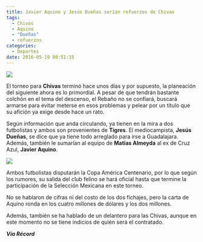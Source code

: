 ```yaml
---
title: Javier Aquino y Jesús Dueñas serían refuerzos de Chivas
tags:
  - Chivas
  - Aquino
  - "Dueñas"
  - refuerzos
categories:
  - Deportes
date: 2016-05-19 08:51:15
---
```

![](https://res.cloudinary.com/pidmx/image/upload/v1463665934/javier-aquino-chivas_ru5zev.jpg)

El torneo para **Chivas** terminó hace unos días y por supuesto, la planeación del siguiente ahora es lo primordial. A pesar de que tendrán bastante colchón en el tema del descenso, el Rebaño no se confiará, buscará armarse para evitar meterse en esos problemas y pelear por un título que su afición ya exige desde hace un rato.

Según información que anda circulando, ya tienen en la mira a dos futbolistas y ambos son provenientes de **Tigres**. El mediocampista, **Jesús Dueñas**, se dice que ya tiene todo arreglado para irse a Guadalajara. Además, también le sumarían al equipo de **Matías Almeyda** al ex de Cruz Azul, **Javier Aquino**.

![](https://res.cloudinary.com/pidmx/image/upload/v1463665946/jesus-duenas-chivas_tovotr.jpg)

Ambos futbolistas disputarán la Copa América Centenario, por lo que según los rumores, su salida del club felino se hará oficial hasta que termine la participación de la Selección Mexicana en este torneo.

No se hablaron de cifras ni del costo de los dos fichajes, pero la carta de Aquino ronda en los cuatro millones de dólares y los dos millones.

Además, también se ha hablado de un delantero para las Chivas, aunque en este momento no se tiene indicios de quién será el contratado.

***Vía Récord***
